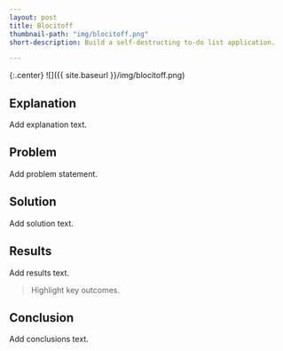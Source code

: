 ```yaml
---
layout: post
title: Blocitoff
thumbnail-path: "img/blocitoff.png"
short-description: Build a self-destructing to-do list application.

---
```


{:.center}
![]({{ site.baseurl }}/img/blocitoff.png)

## Explanation

Add explanation text.

## Problem

Add problem statement.

## Solution

Add solution text.

## Results

Add results text.

> Highlight key outcomes.

## Conclusion

Add conclusions text.
